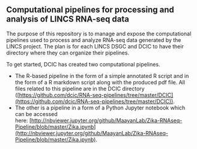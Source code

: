 ## Computational pipelines for processing and analysis of LINCS RNA-seq data

The purpose of this repository is to manage and expose the computational pipelines used to process and analyze RNA-seq data generated by the LINCS project. The plan is for each LINCS DSGC and DCIC to have their directory where they can organize their pipelines.

To get started, DCIC has created two computational pipelines. 
* The R-based pipeline in the form of a simple annotated R script and in the form of a R markdown script along with the produced pdf file. All files related to this pipeline are in the DCIC directory ([https://github.com/dcic/RNA-seq-pipelines/tree/master/DCIC](https://github.com/dcic/RNA-seq-pipelines/tree/master/DCIC)).
* The other is a pipeline in a form of a Python Jupyter notebook which can be accessed here: [http://nbviewer.jupyter.org/github/MaayanLab/Zika-RNAseq-Pipeline/blob/master/Zika.ipynb](http://nbviewer.jupyter.org/github/MaayanLab/Zika-RNAseq-Pipeline/blob/master/Zika.ipynb).
